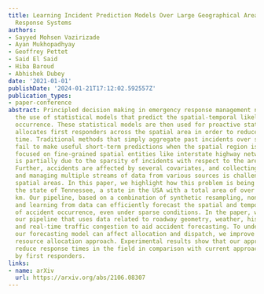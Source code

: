 ```yaml
---
title: Learning Incident Prediction Models Over Large Geographical Areas for Emergency
  Response Systems
authors:
- Sayyed Mohsen Vazirizade
- Ayan Mukhopadhyay
- Geoffrey Pettet
- Said El Said
- Hiba Baroud
- Abhishek Dubey
date: '2021-01-01'
publishDate: '2024-01-21T17:12:02.592557Z'
publication_types:
- paper-conference
abstract: Principled decision making in emergency response management necessitates
  the use of statistical models that predict the spatial-temporal likelihood of incident
  occurrence. These statistical models are then used for proactive stationing which
  allocates first responders across the spatial area in order to reduce overall response
  time. Traditional methods that simply aggregate past incidents over space and time
  fail to make useful short-term predictions when the spatial region is large and
  focused on fine-grained spatial entities like interstate highway networks. This
  is partially due to the sparsity of incidents with respect to the area in consideration.
  Further, accidents are affected by several covariates, and collecting, cleaning,
  and managing multiple streams of data from various sources is challenging for large
  spatial areas. In this paper, we highlight how this problem is being solved for
  the state of Tennessee, a state in the USA with a total area of over 100,000 sq.
  km. Our pipeline, based on a combination of synthetic resampling, non-spatial clustering,
  and learning from data can efficiently forecast the spatial and temporal dynamics
  of accident occurrence, even under sparse conditions. In the paper, we describe
  our pipeline that uses data related to roadway geometry, weather, historical accidents,
  and real-time traffic congestion to aid accident forecasting. To understand how
  our forecasting model can affect allocation and dispatch, we improve upon a classical
  resource allocation approach. Experimental results show that our approach can significantly
  reduce response times in the field in comparison with current approaches followed
  by first responders.
links:
- name: arXiv
  url: https://arxiv.org/abs/2106.08307
---
```

